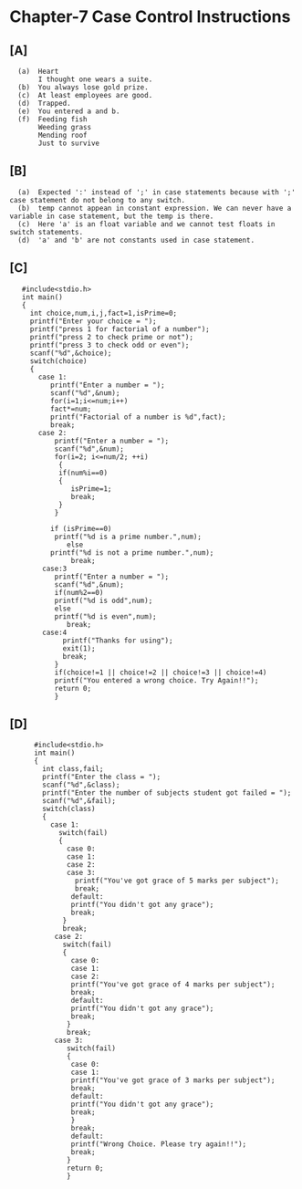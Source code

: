 # Chapter-7 Case Control Instructions
## [A]

      (a)  Heart
           I thought one wears a suite.
      (b)  You always lose gold prize.
      (c)  At least employees are good.
      (d)  Trapped.
      (e)  You entered a and b.
      (f)  Feeding fish
           Weeding grass
           Mending roof
           Just to survive
           
## [B]

      (a)  Expected ':' instead of ';' in case statements because with ';' case statement do not belong to any switch.
      (b)  temp cannot appean in constant expression. We can never have a variable in case statement, but the temp is there.
      (c)  Here 'a' is an float variable and we cannot test floats in switch statements.
      (d)  'a' and 'b' are not constants used in case statement.
      
## [C]

       #include<stdio.h>
       int main()
       {
         int choice,num,i,j,fact=1,isPrime=0;
         printf("Enter your choice = ");
         printf("press 1 for factorial of a number");
         printf("press 2 to check prime or not");
         printf("press 3 to check odd or even");
         scanf("%d",&choice);
         switch(choice)
         {
           case 1:
              printf("Enter a number = ");
              scanf("%d",&num);
              for(i=1;i<=num;i++)
              fact*=num;
              printf("Factorial of a number is %d",fact);
              break;
           case 2:
               printf("Enter a number = ");
               scanf("%d",&num);
               for(i=2; i<=num/2; ++i)
                {
                if(num%i==0)
                {
                   isPrime=1;
                   break;
                }
               }

              if (isPrime==0)
               printf("%d is a prime number.",num);
                  else
              printf("%d is not a prime number.",num);
                   break;
            case:3
               printf("Enter a number = ");
               scanf("%d",&num);
               if(num%2==0)
               printf("%d is odd",num);
               else
               printf("%d is even",num);
                  break;
            case:4
                 printf("Thanks for using");
                 exit(1);
                 break;
               }
               if(choice!=1 || choice!=2 || choice!=3 || choice!=4)
               printf("You entered a wrong choice. Try Again!!");
               return 0;
               }
         
## [D]

          #include<stdio.h>
          int main()
          {
            int class,fail;
            printf("Enter the class = ");
            scanf("%d",&class);
            printf("Enter the number of subjects student got failed = ");
            scanf("%d",&fail);
            switch(class)
            {
              case 1:
                switch(fail)
                {
                  case 0:
                  case 1:
                  case 2:
                  case 3:
                    printf("You've got grace of 5 marks per subject");
                    break;
                   default:
                   printf("You didn't got any grace");
                   break;
                 }
                 break;
               case 2:
                 switch(fail)
                 {
                   case 0:
                   case 1:
                   case 2:
                   printf("You've got grace of 4 marks per subject");
                   break;
                   default:
                   printf("You didn't got any grace");
                   break;
                  }
                  break;
               case 3:
                  switch(fail)
                  {
                   case 0:
                   case 1:
                   printf("You've got grace of 3 marks per subject");
                   break;
                   default:
                   printf("You didn't got any grace");
                   break;
                   }
                   break;
                   default:
                   printf("Wrong Choice. Please try again!!");
                   break;
                  }  
                  return 0;
                  }


     
         

